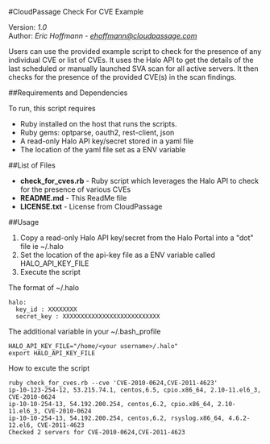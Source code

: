 #CloudPassage Check For CVE Example

Version: *1.0*
<br />
Author: *Eric Hoffmann* - *ehoffmann@cloudpassage.com*

Users can use the provided example script to check for the presence of any individual CVE or list of CVEs. It uses the Halo API to get the details of the last scheduled or manually launched SVA scan for all active servers. It then checks for the presence of the provided CVE(s) in the scan findings.

##Requirements and Dependencies

To run, this script requires

* Ruby installed on the host that runs the scripts.
* Ruby gems: optparse, oauth2, rest-client, json
* A read-only Halo API key/secret stored in a yaml file
* The location of the yaml file set as a ENV variable

##List of Files

* **check_for_cves.rb**  - Ruby script which leverages the Halo API to check for the presence of various CVEs
* **README.md**  -  This ReadMe file
* **LICENSE.txt**  -  License from CloudPassage

##Usage

1. Copy a read-only Halo API key/secret from the Halo Portal into a "dot" file ie ~/.halo
2. Set the location of the api-key file as a ENV variable called HALO_API_KEY_FILE
3. Execute the script

The format of ~/.halo
```
halo:
  key_id : XXXXXXXX
  secret_key : XXXXXXXXXXXXXXXXXXXXXXXXXXX
```

The additional variable in your ~/.bash_profile
```
HALO_API_KEY_FILE="/home/<your username>/.halo"
export HALO_API_KEY_FILE
```

How to excute the script
```
ruby check_for_cves.rb --cve 'CVE-2010-0624,CVE-2011-4623'
ip-10-123-254-12, 53.215.74.1, centos,6.5, cpio.x86_64, 2.10-11.el6_3, CVE-2010-0624
ip-10-10-254-13, 54.192.200.254, centos,6.2, cpio.x86_64, 2.10-11.el6_3, CVE-2010-0624
ip-10-10-254-13, 54.192.200.254, centos,6.2, rsyslog.x86_64, 4.6.2-12.el6, CVE-2011-4623
Checked 2 servers for CVE-2010-0624,CVE-2011-4623
```
